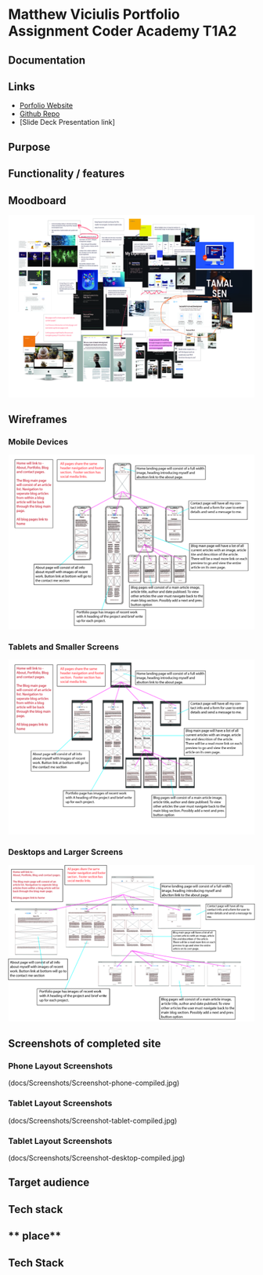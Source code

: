 # **Matthew Viciulis Portfolio Assignment Coder Academy T1A2**

## **Documentation**


## **Links**

- [Porfolio Website](https://portfolio-website-sigma-umber.vercel.app/index.html)
- [Github Repo](https://github.com/MattViciulis/portfolio-website)
- [Slide Deck Presentation link]

## **Purpose**



## **Functionality / features**



## **Moodboard**

![Website concept planning Moodboard](./docs/PortfolioWebsiteMoodboard.jpg)

## **Wireframes**

### Mobile Devices

![Mobile Wireframe and Sitemap](./docs/PhoneMockupWireframe.jpg)

### Tablets and Smaller Screens
![Tablet and Smaller Screen Wireframe and Sitemap](./docs/TabletMockupWireframe.jpg)

### Desktops and Larger Screens

![Desktop Wireframe and Sitemap](./docs/DesktopMockupWireframe.jpg)

## **Screenshots of completed site**

### Phone Layout Screenshots

(docs/Screenshots/Screenshot-phone-compiled.jpg)

### Tablet Layout Screenshots

(docs/Screenshots/Screenshot-tablet-compiled.jpg)

### Tablet Layout Screenshots

(docs/Screenshots/Screenshot-desktop-compiled.jpg)


## **Target audience**



## **Tech stack**



## ** place**



## **Tech Stack**


